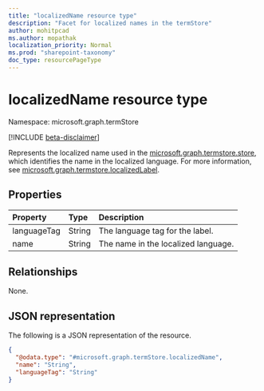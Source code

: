 ```yaml
---
title: "localizedName resource type"
description: "Facet for localized names in the termStore"
author: mohitpcad
ms.author: mopathak
localization_priority: Normal
ms.prod: "sharepoint-taxonomy"
doc_type: resourcePageType
---
```


# localizedName resource type

Namespace: microsoft.graph.termStore

[!INCLUDE [beta-disclaimer](../../includes/beta-disclaimer.md)]

Represents the localized name used in the [microsoft.graph.termstore.store], which identifies the name in the localized language. For more information, see [microsoft.graph.termstore.localizedLabel].

## Properties
|Property|Type|Description|
|:---|:---|:---|
|languageTag|String|The language tag for the label.|
|name|String|The name in the localized language.|

## Relationships
None.

## JSON representation
The following is a JSON representation of the resource.
<!-- {
  "blockType": "resource",
  "@odata.type": "microsoft.graph.termStore.localizedName"
}
-->
``` json
{
  "@odata.type": "#microsoft.graph.termStore.localizedName",
  "name": "String",
  "languageTag": "String"
}
```

[microsoft.graph.termStore.localizedLabel]: termstore-localizedlabel.md
[microsoft.graph.termstore.store]: termstore-store.md

<!--
{
  "type": "#page.annotation",
  "description": "TermLocalizedName is the facet for containing the name of termGroup",
  "keywords": "termLocalizedLNameFacet,facet,resource",
  "section": "documentation",
  "tocPath": "TermLocalizedNameFacet",
  "tocBookmarks": {
    "Resources/termStore.termLocalizedName": "#"
  },
  "suppressions": []
}
-->
